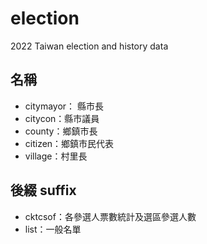# election
2022 Taiwan election and history data

名稱
-------------
* citymayor： 縣市長
* citycon：縣市議員
* county：鄉鎮市長
* citizen：鄉鎮市民代表
* village：村里長

後綴 suffix
--------------
* cktcsof：各參選人票數統計及選區參選人數
* list：一般名單
